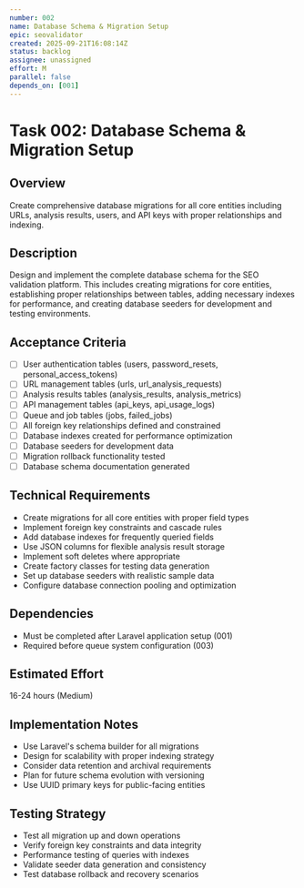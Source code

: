 ```yaml
---
number: 002
name: Database Schema & Migration Setup
epic: seovalidator
created: 2025-09-21T16:08:14Z
status: backlog
assignee: unassigned
effort: M
parallel: false
depends_on: [001]
---
```


# Task 002: Database Schema & Migration Setup

## Overview
Create comprehensive database migrations for all core entities including URLs, analysis results, users, and API keys with proper relationships and indexing.

## Description
Design and implement the complete database schema for the SEO validation platform. This includes creating migrations for core entities, establishing proper relationships between tables, adding necessary indexes for performance, and creating database seeders for development and testing environments.

## Acceptance Criteria
- [ ] User authentication tables (users, password_resets, personal_access_tokens)
- [ ] URL management tables (urls, url_analysis_requests)
- [ ] Analysis results tables (analysis_results, analysis_metrics)
- [ ] API management tables (api_keys, api_usage_logs)
- [ ] Queue and job tables (jobs, failed_jobs)
- [ ] All foreign key relationships defined and constrained
- [ ] Database indexes created for performance optimization
- [ ] Database seeders for development data
- [ ] Migration rollback functionality tested
- [ ] Database schema documentation generated

## Technical Requirements
- Create migrations for all core entities with proper field types
- Implement foreign key constraints and cascade rules
- Add database indexes for frequently queried fields
- Use JSON columns for flexible analysis result storage
- Implement soft deletes where appropriate
- Create factory classes for testing data generation
- Set up database seeders with realistic sample data
- Configure database connection pooling and optimization

## Dependencies
- Must be completed after Laravel application setup (001)
- Required before queue system configuration (003)

## Estimated Effort
16-24 hours (Medium)

## Implementation Notes
- Use Laravel's schema builder for all migrations
- Design for scalability with proper indexing strategy
- Consider data retention and archival requirements
- Plan for future schema evolution with versioning
- Use UUID primary keys for public-facing entities

## Testing Strategy
- Test all migration up and down operations
- Verify foreign key constraints and data integrity
- Performance testing of queries with indexes
- Validate seeder data generation and consistency
- Test database rollback and recovery scenarios